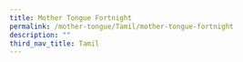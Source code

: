 ```yaml
---
title: Mother Tongue Fortnight
permalink: /mother-tongue/Tamil/mother-tongue-fortnight
description: ""
third_nav_title: Tamil
---
```

